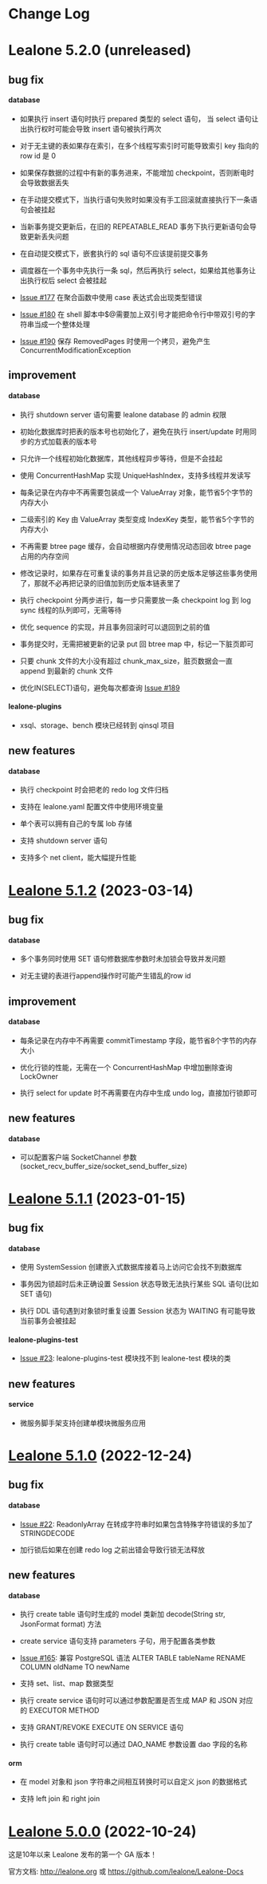 # Change Log

# Lealone 5.2.0 (unreleased)

## bug fix

#### database

* 如果执行 insert 语句时执行 prepared 类型的 select 语句，
  当 select 语句让出执行权时可能会导致 insert 语句被执行两次

* 对于无主键的表如果存在索引，在多个线程写索引时可能导致索引 key 指向的 row id 是 0

* 如果保存数据的过程中有新的事务进来，不能增加 checkpoint，否则断电时会导致数据丢失

* 在手动提交模式下，当执行语句失败时如果没有手工回滚就直接执行下一条语句会被挂起

* 当新事务提交更新后，在旧的 REPEATABLE_READ 事务下执行更新语句会导致更新丢失问题

* 在自动提交模式下，嵌套执行的 sql 语句不应该提前提交事务

* 调度器在一个事务中先执行一条 sql，然后再执行 select，如果给其他事务让出执行权后 select 会被挂起

* [Issue #177](https://github.com/lealone/Lealone/issues/177) 在聚合函数中使用 case 表达式会出现类型错误

* [Issue #180](https://github.com/lealone/Lealone/issues/180) 在 shell 脚本中$@需要加上双引号才能把命令行中带双引号的字符串当成一个整体处理

* [Issue #190](https://github.com/lealone/Lealone/issues/190) 保存 RemovedPages 时使用一个拷贝，避免产生 ConcurrentModificationException 


## improvement

#### database

* 执行 shutdown server 语句需要 lealone database 的 admin 权限

* 初始化数据库时把表的版本号也初始化了，避免在执行 insert/update 时用同步的方式加载表的版本号

* 只允许一个线程初始化数据库，其他线程异步等待，但是不会挂起

* 使用 ConcurrentHashMap 实现 UniqueHashIndex，支持多线程并发读写

* 每条记录在内存中不再需要包装成一个 ValueArray 对象，能节省5个字节的内存大小

* 二级索引的 Key 由 ValueArray 类型变成 IndexKey 类型，能节省5个字节的内存大小

* 不再需要 btree page 缓存，会自动根据内存使用情况动态回收 btree page 占用的内存空间

* 修改记录时，如果存在可重复读的事务并且记录的历史版本足够这些事务使用了，那就不必再把记录的旧值加到历史版本链表里了

* 执行 checkpoint 分两步进行，每一步只需要放一条 checkpoint log 到 log sync 线程的队列即可，无需等待

* 优化 sequence 的实现，并且事务回滚时可以退回到之前的值

* 事务提交时，无需把被更新的记录 put 回 btree map 中，标记一下脏页即可

* 只要 chunk 文件的大小没有超过 chunk_max_size，脏页数据会一直 append 到最新的 chunk 文件

* 优化IN(SELECT)语句，避免每次都查询 [Issue #189](https://github.com/lealone/Lealone/issues/189)


#### lealone-plugins

* xsql、storage、bench 模块已经转到 qinsql 项目



## new features

#### database

* 执行 checkpoint 时会把老的 redo log 文件归档

* 支持在 lealone.yaml 配置文件中使用环境变量

* 单个表可以拥有自己的专属 lob 存储

* 支持 shutdown server 语句

* 支持多个 net client，能大幅提升性能


# [Lealone 5.1.2](https://github.com/lealone/Lealone/releases/tag/lealone-5.1.2) (2023-03-14)

## bug fix

#### database

* 多个事务同时使用 SET 语句修数据库参数时未加锁会导致并发问题

* 对无主键的表进行append操作时可能产生错乱的row id



## improvement

#### database

* 每条记录在内存中不再需要 commitTimestamp 字段，能节省8个字节的内存大小

* 优化行锁的性能，无需在一个 ConcurrentHashMap 中增加删除查询 LockOwner

* 执行 select for update 时不再需要在内存中生成 undo log，直接加行锁即可


## new features

#### database

* 可以配置客户端 SocketChannel 参数(socket_recv_buffer_size/socket_send_buffer_size)



# [Lealone 5.1.1](https://github.com/lealone/Lealone/releases/tag/lealone-5.1.1) (2023-01-15)

## bug fix

#### database

* 使用 SystemSession 创建嵌入式数据库接着马上访问它会找不到数据库

* 事务因为锁超时后未正确设置 Session 状态导致无法执行某些 SQL 语句(比如 SET 语句)

* 执行 DDL 语句遇到对象锁时重复设置 Session 状态为 WAITING 有可能导致当前事务会被挂起

#### lealone-plugins-test

* [Issue #23](https://github.com/lealone/Lealone-Plugins/issues/23): lealone-plugins-test 模块找不到 lealone-test 模块的类


## new features

#### service

* 微服务脚手架支持创建单模块微服务应用


# [Lealone 5.1.0](https://github.com/lealone/Lealone/releases/tag/lealone-5.1.0) (2022-12-24)

## bug fix

#### database

* [Issue #22](https://github.com/lealone/Lealone-Plugins/issues/22): ReadonlyArray 在转成字符串时如果包含特殊字符错误的多加了 STRINGDECODE

* 加行锁后如果在创建 redo log 之前出错会导致行锁无法释放


## new features

#### database

* 执行 create table 语句时生成的 model 类新加 decode(String str, JsonFormat format) 方法

* create service 语句支持 parameters 子句，用于配置各类参数

* [Issue #165](https://github.com/lealone/Lealone/issues/165): 兼容 PostgreSQL 语法 ALTER TABLE tableName RENAME COLUMN oldName TO newName

* 支持 set、list、map 数据类型

* 执行 create service 语句时可以通过参数配置是否生成 MAP 和 JSON 对应的 EXECUTOR METHOD

* 支持 GRANT/REVOKE EXECUTE ON SERVICE 语句

* 执行 create table 语句时可以通过 DAO_NAME 参数设置 dao 字段的名称


#### orm

* 在 model 对象和 json 字符串之间相互转换时可以自定义 json 的数据格式

* 支持 left join 和 right join


# [Lealone 5.0.0](https://github.com/lealone/Lealone/releases/tag/lealone-5.0.0) (2022-10-24)

这是10年以来 Lealone 发布的第一个 GA 版本！

官方文档: http://lealone.org 或 https://github.com/lealone/Lealone-Docs

